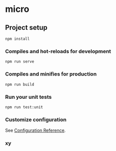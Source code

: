 <!--
 * @Description: 
 * @Version: 1.0
 * @Autor: Edison Lu
 * @Date: 2020-09-07 16:14:12
 * @LastEditors: Edison Lu
 * @LastEditTime: 2020-10-14 10:06:36
-->
# micro

## Project setup
```
npm install
```

### Compiles and hot-reloads for development
```
npm run serve
```

### Compiles and minifies for production
```
npm run build
```

### Run your unit tests
```
npm run test:unit
```

### Customize configuration
See [Configuration Reference](https://cli.vuejs.org/config/).

### xy